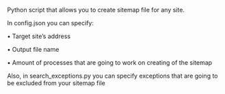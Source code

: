Python script that allows you to create sitemap file for any site.

In config.json you can specify:

  •	  Target site’s address

  •	  Output file name

  •	  Amount of processes that are going to work on creating of the sitemap

Also, in search_exceptions.py you can specify exceptions that are going to be excluded from your sitemap file
